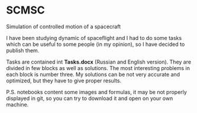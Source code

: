 # SCMSC
 Simulation of controlled motion of a spacecraft

I have been studying dynamic of spaceflight and I had to do some tasks which can be useful to some people (in my opinion), so I have decided to publish them.

Tasks are contained int **Tasks.docx** (Russian and English version). They are divided in few blocks as well as solutions.
The most interesting problems in each block is number three.
My solutions can be not very accurate and optimized, but they have to give proper results.

P.S. notebooks content some images and formulas, it may be not properly displayed in git, so you can try to download it and open on your own machine.
